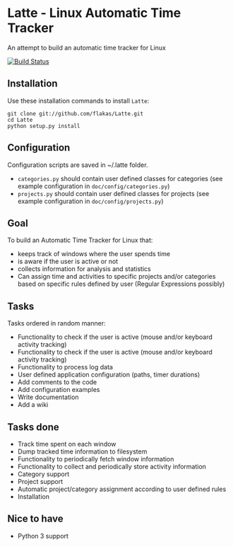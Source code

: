 Latte - Linux Automatic Time Tracker
====================================

An attempt to build an automatic time tracker for Linux

[![Build Status](https://secure.travis-ci.org/flakas/Latte.png)](http://travis-ci.org/flakas/Latte)

Installation
------------

Use these installation commands to install `Latte`:

```
git clone git://github.com/flakas/Latte.git
cd Latte
python setup.py install
```

Configuration
-------------

Configuration scripts are saved in ~/.latte folder.

- `categories.py` should contain user defined classes for categories (see example configuration in `doc/config/categories.py`)
- `projects.py` should contain user defined classes for projects (see example configuration in `doc/config/projects.py`)


Goal
----

To build an Automatic Time Tracker for Linux that:

- keeps track of windows where the user spends time
- is aware if the user is active or not
- collects information for analysis and statistics
- Can assign time and activities to specific projects and/or categories based on
  specific rules defined by user (Regular Expressions possibly)

Tasks
-----

Tasks ordered in random manner:

- Functionality to check if the user is active (mouse and/or keyboard activity tracking)
- Functionality to check if the user is active (mouse and/or keyboard activity tracking)
- Functionality to process log data
- User defined application configuration (paths, timer durations)
- Add comments to the code
- Add configuration examples
- Write documentation
- Add a wiki

Tasks done
----------

- Track time spent on each window
- Dump tracked time information to filesystem
- Functionality to periodically fetch window information
- Functionality to collect and periodically store activity information
- Category support
- Project support
- Automatic project/category assignment according to user defined rules
- Installation

Nice to have
------------

- Python 3 support
